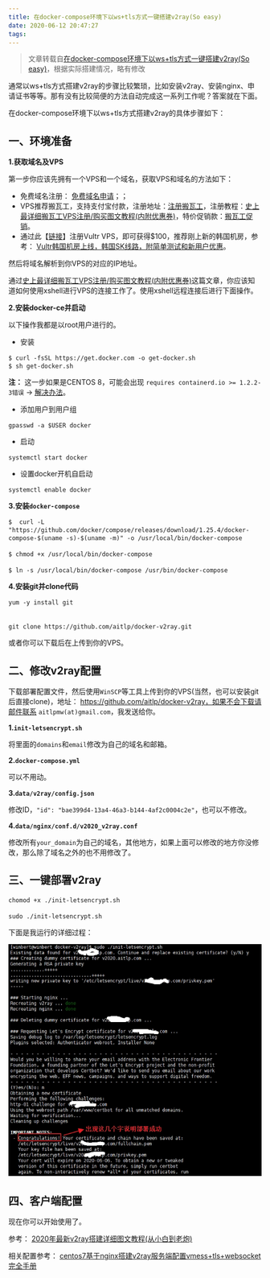 ```yaml
---
title: 在docker-compose环境下以ws+tls方式一键搭建v2ray(So easy)
date: 2020-06-12 20:47:27
tags:
---
```


> 文章转载自[在docker-compose环境下以ws+tls方式一键搭建v2ray(So easy)](https://www.4spaces.org/docker-compose-install-v2ray-ws-tls/)，根据实际搭建情况，略有修改

通常以ws+tls方式搭建v2ray的步骤比较繁琐，比如安装v2ray、安装nginx、申请证书等等。那有没有比较简便的方法自动完成这一系列工作呢？答案就在下面。



在docker-compose环境下以ws+tls方式搭建v2ray的具体步骤如下：

## 一、环境准备

**1.获取域名及VPS**

第一步你应该先拥有一个VPS和一个域名，获取VPS和域名的方法如下：

- 免费域名注册： [免费域名申请](https://www.freenom.com/zh/index.html?lang=zh)；；
- VPS推荐搬瓦工，支持支付宝付款，注册地址：[注册搬瓦工](https://www.4spaces.org/go/bwg/)，注册教程：[史上最详细搬瓦工VPS注册/购买图文教程(内附优惠券)](https://www.4spaces.org/best-details-to-buy-banwagonhost/)，特价促销款：[搬瓦工促销](https://www.4spaces.org/bwg/static/promotion.html)。
- 通过此【[链接](https://www.vultr.com/?ref=7365575)】注册Vultr VPS，即可获得$100，推荐刚上新的韩国机房，参考： [Vultr韩国机房上线，韩国SK线路，附简单测试和新用户优惠](https://www.aliyunhost.net/vultr-korea-datacenter-launch/)。

然后将域名解析到你VPS的对应的IP地址。

通过[史上最详细搬瓦工VPS注册/购买图文教程(内附优惠券)](https://www.4spaces.org/best-details-to-buy-banwagonhost/)这篇文章，你应该知道如何使用xshell进行VPS的连接工作了。使用xshell远程连接后进行下面操作。

**2.安装docker-ce并启动**

以下操作我都是以root用户进行的。

- 安装

```shell
$ curl -fsSL https://get.docker.com -o get-docker.sh
$ sh get-docker.sh
```

**注：** 这一步如果是CENTOS 8，可能会出现 `requires containerd.io >= 1.2.2-3错误` -> [解决办法](https://www.4spaces.org/docker-ce-install-containerd-io-error/)。

- 添加用户到用户组

```shell
gpasswd -a $USER docker
```

- 启动

```shell
systemctl start docker
```

- 设置docker开机自启动

```shell
systemctl enable docker
```

**3.安装`docker-compose`**

```shell
$  curl -L "https://github.com/docker/compose/releases/download/1.25.4/docker-compose-$(uname -s)-$(uname -m)" -o /usr/local/bin/docker-compose

$ chmod +x /usr/local/bin/docker-compose

$ ln -s /usr/local/bin/docker-compose /usr/bin/docker-compose
```

**4.安装git并clone代码**

```shell
yum -y install git


git clone https://github.com/aitlp/docker-v2ray.git
```

或者你可以下载后在上传到你的VPS。

## 二、修改v2ray配置

下载部署配置文件，然后使用`WinSCP`等工具上传到你的VPS(当然，也可以安装git后直接clone)，地址： https://github.com/aitlp/docker-v2ray，如果不会下载请邮件联系 `aitlpmw(at)gmail.com`，我发送给你。

**1.`init-letsencrypt.sh`**

将里面的`domains`和`email`修改为自己的域名和邮箱。

**2.`docker-compose.yml`**

可以不用动。

**3.`data/v2ray/config.json`**

修改ID，`"id": "bae399d4-13a4-46a3-b144-4af2c0004c2e"`，也可以不修改。

**4.`data/nginx/conf.d/v2020_v2ray.conf`**

修改所有`your_domain`为自己的域名，其他地方，如果上面可以修改的地方你没修改，那么除了域名之外的也不用修改了。

## 三、一键部署v2ray

```shell
chomod +x ./init-letsencrypt.sh

sudo ./init-letsencrypt.sh
```

下面是我运行的详细过程：

![docker-compose-install-v2ray-ws-tls-1.jpg](在docker-compose环境下以ws-tls方式一键搭建v2ray-So-easy/docker-compose-install-v2ray-ws-tls-1.jpg)

## 四、客户端配置

现在你可以开始使用了。

参考： [2020年最新v2ray搭建详细图文教程(从小白到老炮)](https://www.4spaces.org/build-v2ray-from-0-to-1/)

相关配置参考： [centos7基于nginx搭建v2ray服务端配置vmess+tls+websocket完全手册](https://www.4spaces.org/v2ray-nginx-tls-websocket/)